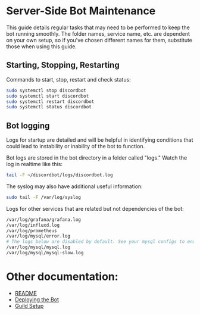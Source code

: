 # Server-Side Bot Maintenance

This guide details regular tasks that may need to be performed to keep the bot running smoothly. The folder names, service name, etc. are dependent on your own setup, so if you've chosen different names for them, substitute those when using this guide.

## Starting, Stopping, Restarting

Commands to start, stop, restart and check status:
```bash
sudo systemctl stop discordbot
sudo systemctl start discordbot
sudo systemctl restart discordbot
sudo systemctl status discordbot
```

## Bot logging

Logs for startup are detailed and will be helpful in identifying conditions that could lead to instability or inability of the bot to function.

Bot logs are stored in the bot directory in a folder called "logs." Watch the log in realtime like this:

```bash
tail -F ~/discordbot/logs/discordbot.log
```

The syslog may also have additional useful information:

```bash
sudo tail -F /var/log/syslog
```

Logs for other services that are related but not dependencies of the bot:

```bash
/var/log/grafana/grafana.log
/var/log/influxd.log
/var/log/prometheus
/var/log/mysql/error.log
# The logs below are disabled by default. See your mysql configs to enable them if you need to troubleshoot mysql
/var/log/mysql/mysql.log
/var/log/mysql/mysql-slow.log
```

# Other documentation:
* [README](../README.md)
* [Deploying the Bot](deploy.md)
* [Guild Setup](guild_setup.md)

